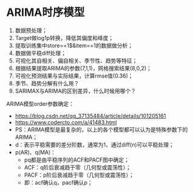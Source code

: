 # ARIMA时序模型

1. 数据预处理；
2. Target做log1p转换，降低其偏度和峰度；
3. 提取训练集中store==1$&item==1的数据做分析；
4. 数据做平稳diff处理；
5. 可视化其自相关、偏自相关、季节性、趋势等特征；
6. 根据结果提取ARIMA的参数(7,1,1)，网格搜索结果(8,0,2)；
7. 可视化预测结果与实际结果，计算rmse值(0.36)；
8. 季节、趋势分解有什么用？
9. SARIMAX与ARIMA的区别差异，什么时候用哪个？


ARIMA模型order参数确定：
- https://blog.csdn.net/qq_37135484/article/details/101205161
- https://www.codercto.com/a/41483.html
- PS：ARIMA模型是最复杂的，以上的各个模型都可以认为是特殊参数下的ARIMA；
- d：表示平稳需要的差分阶数，通常为1，通过diff(n)可以平稳处理；
- p(AR)、q(MA)：
    - pq都是由平稳序列的ACF和PACF图中确定；
    - ACF：q阶后衰减趋于零（几何型或震荡性）；
    - PACF：p阶后衰减趋于零（几何型或震荡性）；
    - 即：acf确认q，pacf确认p；
